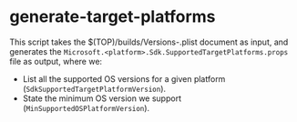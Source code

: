 # generate-target-platforms

This script takes the $(TOP)/builds/Versions-<platform>.plist document as input, and generates the `Microsoft.<platform>.Sdk.SupportedTargetPlatforms.props` file as output, where we:

* List all the supported OS versions for a given platform (`SdkSupportedTargetPlatformVersion`).
* State the minimum OS version we support (`MinSupportedOSPlatformVersion`).
